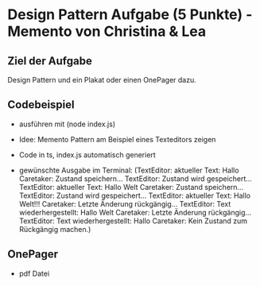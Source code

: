 # Design Pattern Aufgabe (5 Punkte) - Memento von Christina & Lea

## Ziel der Aufgabe
Design Pattern und ein Plakat oder einen OnePager dazu.

## Codebeispiel
- ausführen mit (node index.js)
- Idee: Memento Pattern am Beispiel eines Texteditors zeigen
- Code in ts, index.js automatisch generiert

- gewünschte Ausgabe im Terminal:
(TextEditor: aktueller Text: Hallo
Caretaker: Zustand speichern...
TextEditor: Zustand wird gespeichert...
TextEditor: aktueller Text: Hallo Welt
Caretaker: Zustand speichern...
TextEditor: Zustand wird gespeichert...
TextEditor: aktueller Text: Hallo Welt!!!
Caretaker: Letzte Änderung rückgängig...
TextEditor: Text wiederhergestellt: Hallo Welt
Caretaker: Letzte Änderung rückgängig...
TextEditor: Text wiederhergestellt: Hallo
Caretaker: Kein Zustand zum Rückgängig machen.)

## OnePager
- pdf Datei

